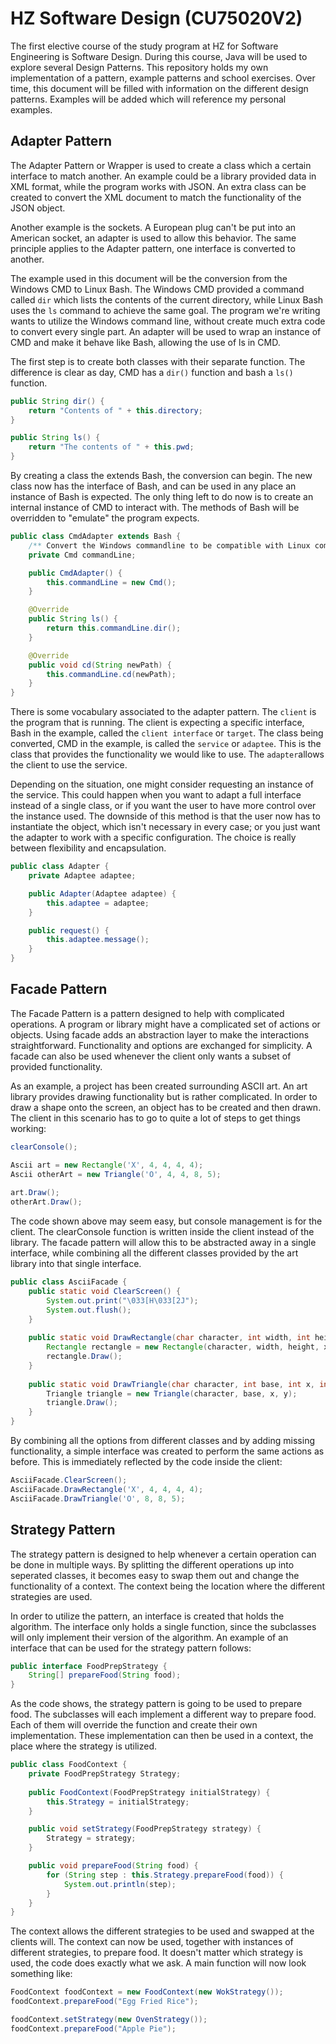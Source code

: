 # HZ Software Design (CU75020V2)

The first elective course of the study program at HZ for Software Engineering is Software Design.
During this course, Java will be used to explore several Design Patterns.
This repository holds my own implementation of a pattern, example patterns and school exercises.
Over time, this document will be filled with information on the different design patterns.
Examples will be added which will reference my personal examples.

## Adapter Pattern

The Adapter Pattern or Wrapper is used to create a class which a certain interface to match another.
An example could be a library provided data in XML format, while the program works with JSON.
An extra class can be created to convert the XML document to match the functionality of the JSON object.

Another example is the sockets.
A European plug can't be put into an American socket, an adapter is used to allow this behavior.
The same principle applies to the Adapter pattern, one interface is converted to another.

The example used in this document will be the conversion from the Windows CMD to Linux Bash.
The Windows CMD provided a command called ```dir``` which lists the contents of the current directory,
while Linux Bash uses the ```ls``` command to achieve the same goal.
The program we're writing wants to utilize the Windows command line,
without create much extra code to convert every single part.
An adapter will be used to wrap an instance of CMD and make it behave like Bash,
allowing the use of ls in CMD.

The first step is to create both classes with their separate function.
The difference is clear as day, CMD has a ```dir()``` function and bash a ```ls()``` function.

```java
public String dir() {
    return "Contents of " + this.directory;
}
```

```java
public String ls() {
    return "The contents of " + this.pwd;
}
```

By creating a class the extends Bash, the conversion can begin.
The new class now has the interface of Bash, and can be used in any place an instance of Bash is expected.
The only thing left to do now is to create an internal instance of CMD to interact with.
The methods of Bash will be overridden to "emulate" the program expects.

```java
public class CmdAdapter extends Bash {
    /** Convert the Windows commandline to be compatible with Linux commands. */
    private Cmd commandLine;

    public CmdAdapter() {
        this.commandLine = new Cmd();
    }

    @Override
    public String ls() {
        return this.commandLine.dir();
    }

    @Override
    public void cd(String newPath) {
        this.commandLine.cd(newPath);
    }
}
```

There is some vocabulary associated to the adapter pattern.
The ```client``` is the program that is running.
The client is expecting a specific interface, Bash in the example,
called the ```client interface``` or ```target```.
The class being converted, CMD in the example, is called the ```service``` or ```adaptee```.
This is the class that provides the functionality we would like to use.
The ```adapter```allows the client to use the service.

Depending on the situation, one might consider requesting an instance of the service.
This could happen when you want to adapt a full interface instead of a single class,
or if you want the user to have more control over the instance used.
The downside of this method is that the user now has to instantiate the object,
which isn't necessary in every case;
or you just want the adapter to work with a specific configuration.
The choice is really between flexibility and encapsulation.

```java
public class Adapter {
    private Adaptee adaptee;

    public Adapter(Adaptee adaptee) {
        this.adaptee = adaptee;
    }

    public request() {
        this.adaptee.message();
    }
}
```

## Facade Pattern

The Facade Pattern is a pattern designed to help with complicated operations.
A program or library might have a complicated set of actions or objects.
Using facade adds an abstraction layer to make the interactions straightforward.
Functionality and options are exchanged for simplicity.
A facade can also be used whenever the client only wants a subset of provided functionality.

As an example, a project has been created surrounding ASCII art.
An art library provides drawing functionality but is rather complicated.
In order to draw a shape onto the screen, an object has to be created and then drawn.
The client in this scenario has to go to quite a lot of steps to get things working:

```java
clearConsole();

Ascii art = new Rectangle('X', 4, 4, 4, 4);
Ascii otherArt = new Triangle('O', 4, 4, 8, 5);
          
art.Draw();
otherArt.Draw();
```

The code shown above may seem easy, but console management is for the client.
The clearConsole function is written inside the client instead of the library.
The facade pattern will allow this to be abstracted away in a single interface,
while combining all the different classes provided by the art library into that single interface.

```java
public class AsciiFacade {
    public static void ClearScreen() {
        System.out.print("\033[H\033[2J");  
        System.out.flush();
    }
    
    public static void DrawRectangle(char character, int width, int height, int x, int y) {
        Rectangle rectangle = new Rectangle(character, width, height, x, y);
        rectangle.Draw();
    }
    
    public static void DrawTriangle(char character, int base, int x, int y) {
        Triangle triangle = new Triangle(character, base, x, y);
        triangle.Draw();
    }
}
```

By combining all the options from different classes and by adding missing functionality,
a simple interface was created to perform the same actions as before.
This is immediately reflected by the code inside the client:

```java
AsciiFacade.ClearScreen();
AsciiFacade.DrawRectangle('X', 4, 4, 4, 4);
AsciiFacade.DrawTriangle('O', 8, 8, 5);
```

## Strategy Pattern

The strategy pattern is designed to help whenever a certain operation can be done in multiple ways.
By splitting the different operations up into seperated classes,
it becomes easy to swap them out and change the functionality of a context.
The context being the location where the different strategies are used.

In order to utilize the pattern, an interface is created that holds the algorithm.
The interface only holds a single function, 
since the subclasses will only implement their version of the algorithm.
An example of an interface that can be used for the strategy pattern follows:

```java
public interface FoodPrepStrategy {
    String[] prepareFood(String food);
}
```

As the code shows, the strategy pattern is going to be used to prepare food.
The subclasses will each implement a different way to prepare food.
Each of them will override the function and create their own implementation.
These implementation can then be used in a context, the place where the strategy is utilized.

```java
public class FoodContext {
    private FoodPrepStrategy Strategy;
    
    public FoodContext(FoodPrepStrategy initialStrategy) {
        this.Strategy = initialStrategy;
    }

    public void setStrategy(FoodPrepStrategy strategy) {
        Strategy = strategy;
    }

    public void prepareFood(String food) {
        for (String step : this.Strategy.prepareFood(food)) {
            System.out.println(step);
        }
    }
}
```

The context allows the different strategies to be used and swapped at the clients will.
The context can now be used, together with instances of different strategies, to prepare food.
It doesn't matter which strategy is used, the code does exactly what we ask.
A main function will now look something like:

```java
FoodContext foodContext = new FoodContext(new WokStrategy());
foodContext.prepareFood("Egg Fried Rice");

foodContext.setStrategy(new OvenStrategy());
foodContext.prepareFood("Apple Pie");
```